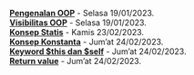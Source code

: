 **[Pengenalan OOP](https://medium.com/@fadhilzaki/pengenalan-oop-object-oriented-programming-pada-php-95e6d6f31832)** - Selasa 19/01/2023.  
**[Visibilitas OOP](https://medium.com/@fadhilzaki/visibilitas-pada-oop-b76128231eab)** - Selasa 19/01/2023.  
**[Konsep Statis](https://medium.com/@fadhilzaki/konsep-statis-206a138c4ffd)** - Kamis 23/02/2023.  
**[Konsep Konstanta](https://medium.com/@fadhilzaki/konsep-konstanta-fefe948bfaa9)** - Jum’at 24/02/2023.  
**[Keyword $this dan $self](https://medium.com/@fadhilzaki/keyword-this-dan-self-be7b4919cc30)** - Jum’at 24/02/2023.  
**[Return value](https://medium.com/@fadhilzaki/return-value-39e9731fb218)** - Jum’at 24/02/2023.  
